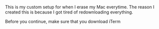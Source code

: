 This is my custom setup for when I erase my Mac everytime.
The reason I created this is because I got tired of redownloading everything.

Before you continue, make sure that you download iTerm
